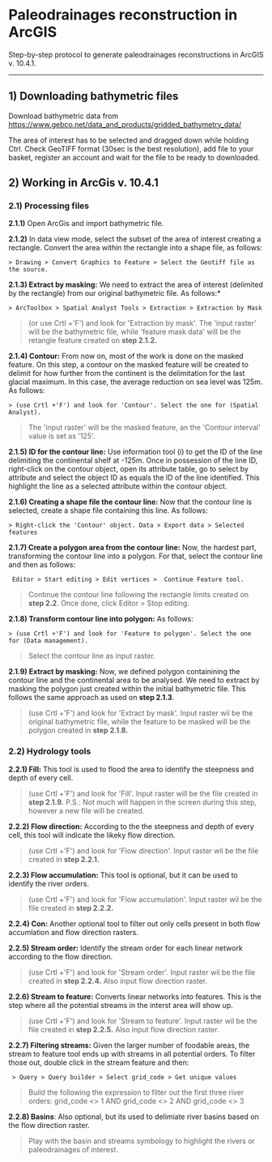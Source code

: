 # **Paleodrainages reconstruction in ArcGIS**
Step-by-step protocol to generate paleodrainages reconstructions in ArcGIS v. 10.4.1.

-----------------------

##  **1) Downloading bathymetric files**
Download bathymetric data from
 https://www.gebco.net/data_and_products/gridded_bathymetry_data/

 The area of interest has to be selected and dragged down while holding Ctrl. Check GeoTIFF format (30sec is the best resolution), add file to your basket, register an account and wait for the file to be ready to downloaded.

 ##  **2) Working in ArcGis v. 10.4.1**

### 2.1) Processing files

 __2.1.1)__ Open ArcGis and import bathymetric file.

 __2.1.2)__ In data view mode, select the subset of the area of interest creating a rectangle. Convert the area within the rectangle into a shape file, as follows:

 ````
 > Drawing > Convert Graphics to Feature > Select the Geotiff file as the source.

````
__2.1.3) Extract by masking:__ We need to extract the area of interest (delimited by the rectangle) from our original bathymetric file. As follows:*

````
> ArcToolbox > Spatial Analyst Tools > Extraction > Extraction by Mask
````
> (or use Crtl +'F') and look for 'Extraction by mask'. The 'input raster' will be the bathymetric file, while 'feature mask data' will be the retangle feature created on __step 2.1.2.__

__2.1.4) Contour:__ From now on, most of the work is done on the masked feature. On this step, a contour on the masked feature will be created to delimit for how further from the continent is the delimitation for the last glacial maximum. In this case, the average reduction on sea level was 125m. As follows:

````
> (use Crtl +'F') and look for 'Contour'. Select the one for (Spatial Analyst).  
````
>The 'input raster' will be the masked feature, an the 'Contour interval' value is set as '125'.

__2.1.5) ID for the contour line:__ Use information tool (i) to get the ID of the line delimiting the continental shelf at -125m. Once in possession of the line ID, right-click on the contour object, open its attribute table, go to select by attribute and select the object ID as equals the ID of the line identified. This highlight the line as a selected attribute within the contour object.

__2.1.6) Creating a shape file the contour line:__ Now that the contour line is selected, create a shape file containing this line. As follows:
````
> Right-click the 'Contour' object. Data > Export data > Selected features
````
__2.1.7) Create a polygon area from the contour line:__ Now, the hardest part,  transforming the contour line into a polygon. For that, select the contour line and then as follows:
````
 Editor > Start editing > Edit vertices >  Continue Feature tool.
````
>Continue the contour line following the rectangle limits created on
__step 2.2__. Once done, click Editor > Stop editing.

 __2.1.8) Transform contour line into polygon:__ As follows:
 ````
 > (use Crtl +'F') and look for 'Feature to polygon'. Select the one for (Data management).
 ````
>Select the contour line as input raster.

__2.1.9) Extract by masking:__ Now, we defined polygon containining the contour line and the continental area to be analysed. We need to extract by masking the polygon just created within the initial bathymetric file. This follows the same approach as used on __step 2.1.3__.

> (use Crtl +'F') and look for 'Extract by mask'. Input raster wil be the original bathymetric file, while the feature to be masked will be the polygon created in __step 2.1.8.__

### 2.2) Hydrology tools

__2.2.1) Fill:__ This tool is used to flood the area  to identify the steepness and depth of every cell.

> (use Crtl +'F') and look for 'Fill'. Input raster will be the file created in __step 2.1.9.__ P.S.: Not much will happen in the screen during this step, however a new file will be created.

__2.2.2) Flow direction:__ According to the the steepness and depth of every cell, this tool will indicate the likeky flow direction.

> (use Crtl +'F') and look for 'Flow direction'. Input raster wil be the file created in __step 2.2.1.__

 __2.2.3) Flow accumulation:__ This tool is optional, but it can be used to identify the river orders.

> (use Crtl +'F') and look for 'Flow accumulation'. Input raster wil be the file created in __step 2.2.2.__

__2.2.4) Con:__ Another optional tool to filter out only cells present in both flow accumlation and flow direction rasters.

__2.2.5) Stream order:__ Identify the stream order for each linear network according to the flow direction.

> (use Crtl +'F') and look for 'Stream order'. Input raster wil be the file created in __step 2.2.4.__ Also input flow direction raster.

__2.2.6) Stream to feature:__ Converts linear networks into features. This is the step where all the potential streams in the interst area will show up.

> (use Crtl +'F') and look for 'Stream to feature'. Input raster wil be the file created in __step 2.2.5.__ Also input flow direction raster.

 __2.2.7) Filtering streams:__ Given the larger number of foodable areas, the stream to feature tool ends up with streams in all potential orders. To filter those out, double click in the stream feature and then:
 ````
  > Query > Query builder > Select grid_code > Get unique values   
 ````
>  Build the following the expression to filter out the first three river orders:
grid_code <> 1 AND grid_code <> 2  AND grid_code <> 3


__2.2.8) Basins__:  Also optional, but its used to delimiate river basins based on the flow direction raster.

>  Play with the basin and streams symbology to highlight the rivers or paleodrainages of interest.
